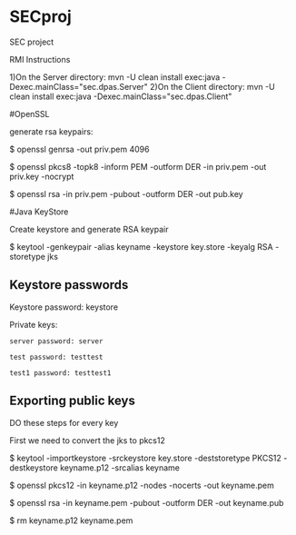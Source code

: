 # SECproj
SEC project

RMI Instructions

1)On the Server directory: mvn -U clean install exec:java -Dexec.mainClass="sec.dpas.Server"
2)On the Client directory: mvn -U clean install exec:java -Dexec.mainClass="sec.dpas.Client"


#OpenSSL

generate rsa keypairs:

$ openssl genrsa -out priv.pem 4096

$ openssl pkcs8 -topk8 -inform PEM -outform DER -in priv.pem -out priv.key -nocrypt

$ openssl rsa -in priv.pem -pubout -outform DER -out pub.key


#Java KeyStore

Create keystore and generate RSA keypair

$ keytool -genkeypair -alias keyname -keystore key.store -keyalg RSA -storetype jks


## Keystore passwords

Keystore password: keystore

Private keys:

	server password: server

	test password: testtest
	
	test1 password: testtest1

## Exporting public keys

DO these steps for every key

First we need to convert the jks to pkcs12

$ keytool -importkeystore -srckeystore key.store -deststoretype PKCS12 -destkeystore keyname.p12 -srcalias keyname

$ openssl pkcs12 -in keyname.p12 -nodes -nocerts -out keyname.pem

$ openssl rsa -in keyname.pem -pubout -outform DER -out keyname.pub

$ rm keyname.p12 keyname.pem
